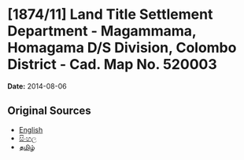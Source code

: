 # [1874/11] Land Title Settlement Department - Magammama, Homagama D/S Division, Colombo District - Cad. Map No. 520003

**Date:** 2014-08-06

## Original Sources

- [English](https://documents.gov.lk/view/extra-gazettes/2014/8/1874-11_E.pdf)
- [සිංහල](https://documents.gov.lk/view/extra-gazettes/2014/8/1874-11_S.pdf)
- [தமிழ்](https://documents.gov.lk/view/extra-gazettes/2014/8/1874-11_T.pdf)

